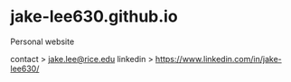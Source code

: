 # jake-lee630.github.io
Personal website

contact     >   jake.lee@rice.edu
linkedin    >   https://www.linkedin.com/in/jake-lee630/
